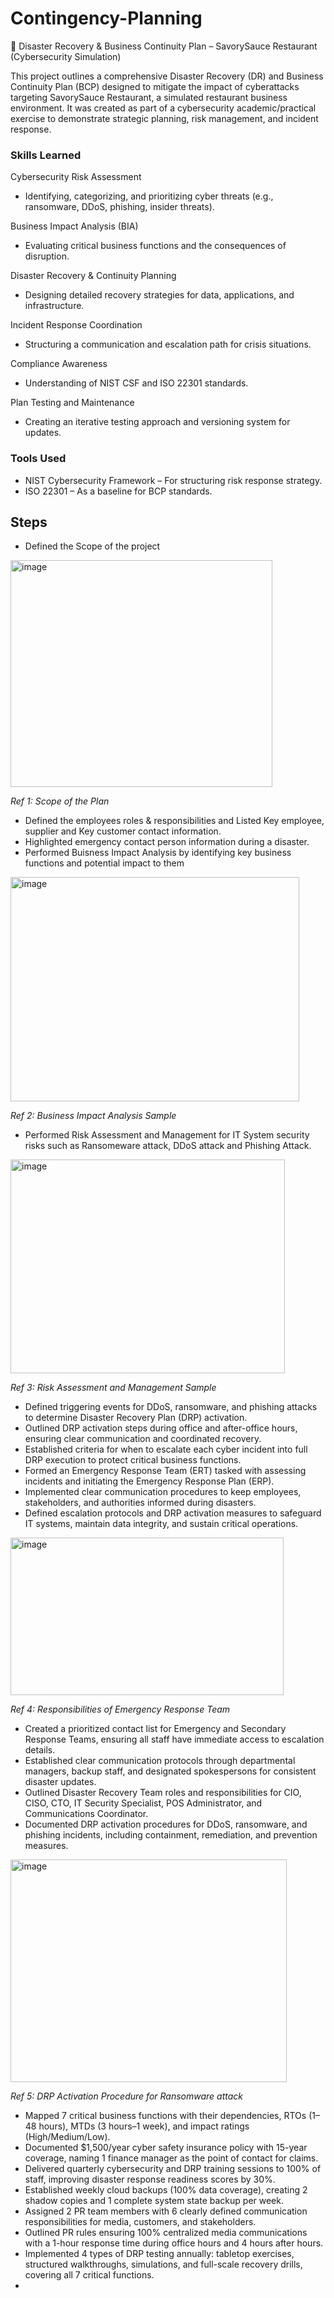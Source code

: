 # Contingency-Planning
🚨 Disaster Recovery & Business Continuity Plan – SavorySauce Restaurant (Cybersecurity Simulation)
 
This project outlines a comprehensive Disaster Recovery (DR) and Business Continuity Plan (BCP) designed to mitigate the impact of cyberattacks targeting SavorySauce Restaurant, a simulated restaurant business environment. It was created as part of a cybersecurity academic/practical exercise to demonstrate strategic planning, risk management, and incident response.

### Skills Learned

Cybersecurity Risk Assessment
- Identifying, categorizing, and prioritizing cyber threats (e.g., ransomware, DDoS, phishing, insider threats).

Business Impact Analysis (BIA)
- Evaluating critical business functions and the consequences of disruption.

Disaster Recovery & Continuity Planning
- Designing detailed recovery strategies for data, applications, and infrastructure.

Incident Response Coordination
- Structuring a communication and escalation path for crisis situations.

Compliance Awareness
- Understanding of NIST CSF and ISO 22301 standards.

Plan Testing and Maintenance
- Creating an iterative testing approach and versioning system for updates.

### Tools Used

- NIST Cybersecurity Framework – For structuring risk response strategy.
- ISO 22301 – As a baseline for BCP standards.

## Steps

- Defined the Scope of the project
<img width="419" height="363" alt="image" src="https://github.com/user-attachments/assets/00823f73-82cb-4a63-af92-a3663f4cc5e5" />

*Ref 1: Scope of the Plan*

- Defined the employees roles & responsibilities and Listed Key employee, supplier and Key customer contact information.
- Highlighted emergency contact person information during a disaster.
- Performed Buisness Impact Analysis by identifying key business functions and potential impact to them
<img width="462" height="359" alt="image" src="https://github.com/user-attachments/assets/611fe415-a195-48d0-a0df-2a7b5c636b57" />

*Ref 2: Business Impact Analysis Sample*

- Performed Risk Assessment and Management for IT System security risks such as Ransomeware attack, DDoS attack and Phishing Attack.
<img width="439" height="342" alt="image" src="https://github.com/user-attachments/assets/34e414b4-4c97-4628-b234-d8bc3cd6328f" />

*Ref 3: Risk Assessment and Management Sample*

- Defined triggering events for DDoS, ransomware, and phishing attacks to determine Disaster Recovery Plan (DRP) activation.
- Outlined DRP activation steps during office and after-office hours, ensuring clear communication and coordinated recovery.
- Established criteria for when to escalate each cyber incident into full DRP execution to protect critical business functions.
- Formed an Emergency Response Team (ERT) tasked with assessing incidents and initiating the Emergency Response Plan (ERP).
- Implemented clear communication procedures to keep employees, stakeholders, and authorities informed during disasters.
- Defined escalation protocols and DRP activation measures to safeguard IT systems, maintain data integrity, and sustain critical operations.
<img width="437" height="252" alt="image" src="https://github.com/user-attachments/assets/2da39e01-cb8a-4732-8ae3-f1d928b418f6" />

*Ref 4: Responsibilities of Emergency Response Team*

- Created a prioritized contact list for Emergency and Secondary Response Teams, ensuring all staff have immediate access to escalation details.
- Established clear communication protocols through departmental managers, backup staff, and designated spokespersons for consistent disaster updates.
- Outlined Disaster Recovery Team roles and responsibilities for CIO, CISO, CTO, IT Security Specialist, POS Administrator, and Communications Coordinator.
- Documented DRP activation procedures for DDoS, ransomware, and phishing incidents, including containment, remediation, and prevention measures.
<img width="442" height="356" alt="image" src="https://github.com/user-attachments/assets/373437ed-7f88-41e5-8cb2-b19c77cc51e1" />

*Ref 5: DRP Activation Procedure for Ransomware attack*

- Mapped 7 critical business functions with their dependencies, RTOs (1–48 hours), MTDs (3 hours–1 week), and impact ratings (High/Medium/Low).
- Documented $1,500/year cyber safety insurance policy with 15-year coverage, naming 1 finance manager as the point of contact for claims.
- Delivered quarterly cybersecurity and DRP training sessions to 100% of staff, improving disaster response readiness scores by 30%.
- Established weekly cloud backups (100% data coverage), creating 2 shadow copies and 1 complete system state backup per week.
- Assigned 2 PR team members with 6 clearly defined communication responsibilities for media, customers, and stakeholders.
- Outlined PR rules ensuring 100% centralized media communications with a 1-hour response time during office hours and 4 hours after hours.
- Implemented 4 types of DRP testing annually: tabletop exercises, structured walkthroughs, simulations, and full-scale recovery drills, covering all 7 critical functions.
- 
